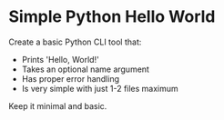 # Simple Python Hello World

Create a basic Python CLI tool that:
- Prints 'Hello, World\!'
- Takes an optional name argument
- Has proper error handling
- Is very simple with just 1-2 files maximum

Keep it minimal and basic.

